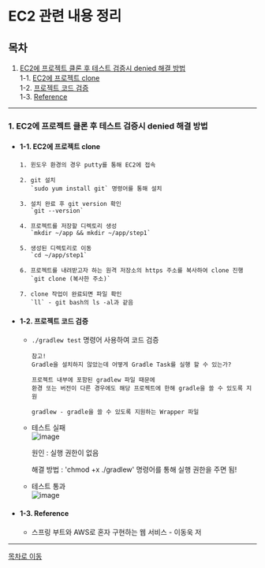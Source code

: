 # EC2 관련 내용 정리

## 목차
1. [EC2에 프로젝트 클론 후 테스트 검증시 denied 해결 방법](#1-ec2에-프로젝트-클론-후-테스트-검증시-denied-해결-방법)  
1-1. [EC2에 프로젝트 clone](#1-1-ec2에-프로젝트-clone)  
1-2. [프로젝트 코드 검증](#1-2-프로젝트-코드-검증)  
1-3. [Reference](#1-3-reference)  

***
### 1. EC2에 프로젝트 클론 후 테스트 검증시 denied 해결 방법
  - #### 1-1. EC2에 프로젝트 clone
    ```
    1. 윈도우 환경의 경우 putty를 통해 EC2에 접속 

    2. git 설치
       `sudo yum install git` 명령어를 통해 설치
    
    3. 설치 완료 후 git version 확인 
       `git --version`
       
    4. 프로젝트를 저장할 디렉토리 생성
       `mkdir ~/app && mkdir ~/app/step1`  
    
    5. 생성된 디렉토리로 이동
       `cd ~/app/step1`
       
    6. 프로젝트를 내려받고자 하는 원격 저장소의 https 주소를 복사하여 clone 진행
       `git clone (복사한 주소)`  
    
    7. clone 작업이 완료되면 파일 확인
       `ll` - git bash의 ls -al과 같음
    ```
  - #### 1-2. 프로젝트 코드 검증 
    - `./gradlew test` 명령어 사용하여 코드 검증  
    
      ```
      참고!
      Gradle을 설치하지 않았는데 어떻게 Gradle Task를 실행 할 수 있는가?
     
      프로젝트 내부에 포함된 gradlew 파일 때문에 
      환경 또는 버전이 다른 경우에도 해당 프로젝트에 한해 gradle을 쓸 수 있도록 지원
     
      gradlew - gradle을 쓸 수 있도록 지원하는 Wrapper 파일
      ```
     
    - 테스트 실패  
      ![image](https://user-images.githubusercontent.com/65080004/114984055-4995c080-9ecc-11eb-98a4-e0994bc143d4.png)  
     
      원인 : 실행 권한이 없음
     
      해결 방법 : 'chmod +x ./gradlew' 명령어를 통해 실행 권한을 주면 됨! 
   
    - 테스트 통과  
      ![image](https://user-images.githubusercontent.com/65080004/114984167-6a5e1600-9ecc-11eb-8aee-87afe81c099c.png)  

  - #### 1-3. Reference
    - 스프링 부트와 AWS로 혼자 구현하는 웹 서비스 - 이동욱 저  

***
[목차로 이동](https://github.com/youngho-j/TIL/blob/main/AWS/EC2/README.md "Go README.md")
